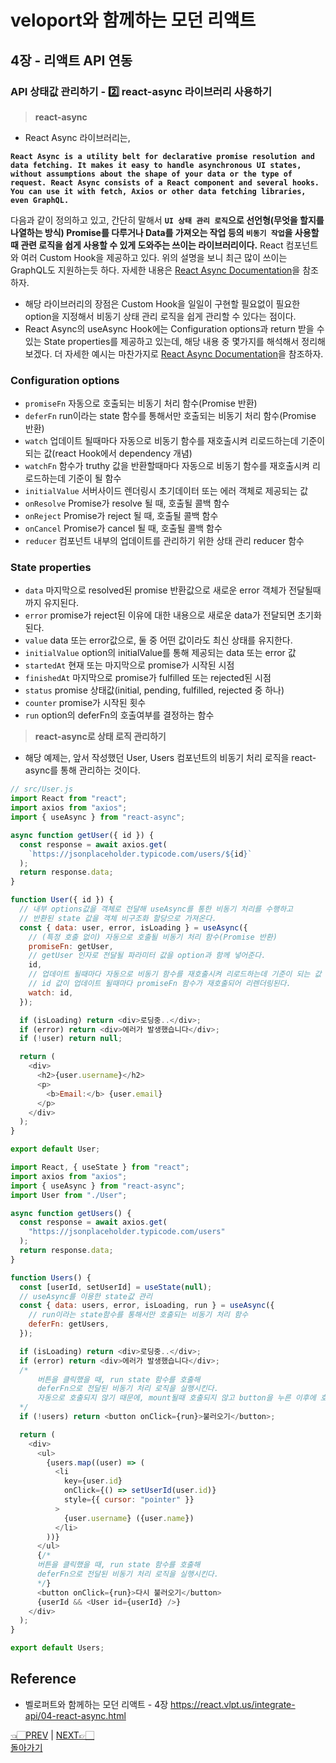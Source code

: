 # veloport와 함께하는 모던 리액트

## 4장 - 리액트 API 연동

### API 상태값 관리하기 - 2️⃣ react-async 라이브러리 사용하기

> **react-async**

- React Async 라이브러리는,

**`React Async is a utility belt for declarative promise resolution and data fetching. It makes it easy to handle asynchronous UI states, without assumptions about the shape of your data or the type of request. React Async consists of a React component and several hooks. You can use it with fetch, Axios or other data fetching libraries, even GraphQL.`**

다음과 같이 정의하고 있고, 간단히 말해서 **`UI 상태 관리 로직`으로 선언형(무엇을 할지를 나열하는 방식) Promise를 다루거나 Data를 가져오는 작업 등의 `비동기 작업`을 사용할 때 관련 로직을 쉽게 사용할 수 있게 도와주는 쓰이는 라이브러리이다.** React 컴포넌트와 여러 Custom Hook을 제공하고 있다. 위의 설명을 보니 최근 많이 쓰이는 GraphQL도 지원하는듯 하다. 자세한 내용은 [React Async Documentation](https://docs.react-async.com/getting-started/usage)을 참조하자.

- 해당 라이브러리의 장점은 Custom Hook을 일일이 구현할 필요없이 필요한 option을 지정해서 비동기 상태 관리 로직을 쉽게 관리할 수 있다는 점이다.
- React Async의 useAsync Hook에는 Configuration options과 return 받을 수 있는 State properties를 제공하고 있는데, 해당 내용 중 몇가지를 해석해서 정리해보겠다. 더 자세한 예시는 마찬가지로 [React Async Documentation](https://docs.react-async.com/getting-started/usage)을 참조하자.

### Configuration options

- `promiseFn` 자동으로 호출되는 비동기 처리 함수(Promise 반환)
- `deferFn` run이라는 state 함수를 통해서만 호출되는 비동기 처리 함수(Promise 반환)
- `watch` 업데이트 될때마다 자동으로 비동기 함수를 재호출시켜 리로드하는데 기준이 되는 값(react Hook에서 dependency 개념)
- `watchFn` 함수가 truthy 값을 반환할때마다 자동으로 비동기 함수를 재호출시켜 리로드하는데 기준이 될 함수
- `initialValue` 서버사이드 렌더링시 초기데이터 또는 에러 객체로 제공되는 값
- `onResolve` Promise가 resolve 될 때, 호출될 콜백 함수
- `onReject` Promise가 reject 될 때, 호출될 콜백 함수
- `onCancel` Promise가 cancel 될 때, 호출될 콜백 함수
- `reducer` 컴포넌트 내부의 업데이트를 관리하기 위한 상태 관리 reducer 함수

### State properties

- `data` 마지막으로 resolved된 promise 반환값으로 새로운 error 객체가 전달될때까지 유지된다.
- `error` promise가 reject된 이유에 대한 내용으로 새로운 data가 전달되면 초기화된다.
- `value` data 또는 error값으로, 둘 중 어떤 값이라도 최신 상태를 유지한다.
- `initialValue` option의 initialValue를 통해 제공되는 data 또는 error 값
- `startedAt` 현재 또는 마지막으로 promise가 시작된 시점
- `finishedAt` 마지막으로 promise가 fulfilled 또는 rejected된 시점
- `status` promise 상태값(initial, pending, fulfilled, rejected 중 하나)
- `counter` promise가 시작된 횟수
- `run` option의 deferFn의 호출여부를 결정하는 함수

> **react-async로 상태 로직 관리하기**

- 해당 예제는, 앞서 작성했던 User, Users 컴포넌트의 비동기 처리 로직을 react-async를 통해 관리하는 것이다.

```javascript
// src/User.js
import React from "react";
import axios from "axios";
import { useAsync } from "react-async";

async function getUser({ id }) {
  const response = await axios.get(
    `https://jsonplaceholder.typicode.com/users/${id}`
  );
  return response.data;
}

function User({ id }) {
  // 내부 options값을 객체로 전달해 useAsync를 통한 비동기 처리를 수행하고
  // 반환된 state 값을 객체 비구조화 할당으로 가져온다.
  const { data: user, error, isLoading } = useAsync({
    // (특정 호출 없이) 자동으로 호출될 비동기 처리 함수(Promise 반환)
    promiseFn: getUser,
    // getUser 인자로 전달될 파라미터 값을 option과 함께 넣어준다.
    id,
    // 업데이트 될때마다 자동으로 비동기 함수를 재호출시켜 리로드하는데 기준이 되는 값
    // id 값이 업데이트 될때마다 promiseFn 함수가 재호출되어 리렌더링된다.
    watch: id,
  });

  if (isLoading) return <div>로딩중..</div>;
  if (error) return <div>에러가 발생했습니다</div>;
  if (!user) return null;

  return (
    <div>
      <h2>{user.username}</h2>
      <p>
        <b>Email:</b> {user.email}
      </p>
    </div>
  );
}

export default User;
```

```javascript
import React, { useState } from "react";
import axios from "axios";
import { useAsync } from "react-async";
import User from "./User";

async function getUsers() {
  const response = await axios.get(
    "https://jsonplaceholder.typicode.com/users"
  );
  return response.data;
}

function Users() {
  const [userId, setUserId] = useState(null);
  // useAsync를 이용한 state값 관리
  const { data: users, error, isLoading, run } = useAsync({
    // run이라는 state함수를 통해서만 호출되는 비동기 처리 함수
    deferFn: getUsers,
  });

  if (isLoading) return <div>로딩중..</div>;
  if (error) return <div>에러가 발생했습니다</div>;
  /* 
      버튼을 클릭했을 때, run state 함수를 호출해 
      deferFn으로 전달된 비동기 처리 로직을 실행시킨다.
      자동으로 호출되지 않기 때문에, mount될때 호출되지 않고 button을 누른 이후에 호출된다.
  */
  if (!users) return <button onClick={run}>불러오기</button>;

  return (
    <div>
      <ul>
        {users.map((user) => (
          <li
            key={user.id}
            onClick={() => setUserId(user.id)}
            style={{ cursor: "pointer" }}
          >
            {user.username} ({user.name})
          </li>
        ))}
      </ul>
      {/* 
      버튼을 클릭했을 때, run state 함수를 호출해 
      deferFn으로 전달된 비동기 처리 로직을 실행시킨다.
      */}
      <button onClick={run}>다시 불러오기</button>
      {userId && <User id={userId} />}
    </div>
  );
}

export default Users;
```

## Reference

- 벨로퍼트와 함께하는 모던 리액트 - 4장 <https://react.vlpt.us/integrate-api/04-react-async.html>
  <br>

[👈🏻PREV](https://github.com/ss-won/veloport-react/blob/master/Ch4/3.md) |
[NEXT👉🏻](https://github.com/ss-won/veloport-react/blob/master/Ch4/5.md) <br>
[돌아가기](https://github.com/ss-won/veloport-react)
